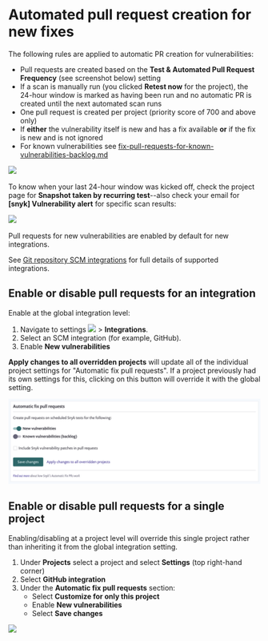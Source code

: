 # Automated pull request creation for new fixes

The following rules are applied to automatic PR creation for vulnerabilities:

* Pull requests are created based on the **Test & Automated Pull Request Frequency** (see screenshot below) setting
* If a scan is manually run (you clicked **Retest now** for the project), the 24-hour window is marked as having been run and no automatic PR is created until the next automated scan runs
* One pull request is created per project (priority score of 700 and above only)
* If **either** the vulnerability itself is new and has a fix available **or** if the fix is new and is not ignored
* For known vulnerabilities see [fix-pull-requests-for-known-vulnerabilities-backlog.md](fix-pull-requests-for-known-vulnerabilities-backlog.md "mention")

![](../../../.gitbook/assets/os1.png)

To know when your last 24-hour window was kicked off, check the project page for **Snapshot taken by recurring test**--also check your email for **\[snyk] Vulnerability alert** for specific scan results:

![](../../../.gitbook/assets/os2.png)

Pull requests for new vulnerabilities are enabled by default for new integrations.

See [Git repository SCM integrations](https://support.snyk.io/hc/en-us/sections/360001138098-Git-repository-SCM-integrations) for full details of supported integrations.

## Enable or disable pull requests for an integration

Enable at the global integration level:

1. Navigate to settings ![](../../../.gitbook/assets/cog\_icon.png) > **Integrations**.
2. Select an SCM integration (for example, GitHub).
3. Enable **New vulnerabilities**

**Apply changes to all overridden projects** will update all of the individual project settings for "Automatic fix pull requests". If a project previously had its own settings for this, clicking on this button will override it with the global setting.

![](../../../.gitbook/assets/global-pr-setting.png)

## Enable or disable pull requests for a single project

Enabling/disabling at a project level will override this single project rather than inheriting it from the global integration setting.

1. Under **Projects** select a project and select **Settings** (top right-hand corner)
2. Select **GitHub integration**
3. Under the **Automatic fix pull requests** section:
   * Select **Customize for only this project**
   * Enable **New vulnerabilities**
   * Select **Save changes**

![](../../../.gitbook/assets/os3.png)
